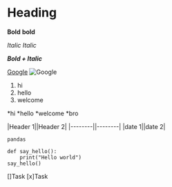# Heading

**Bold**
**bold**

_Italic_
_Italic_

**_Bold + Italic_**

[Google](http://www.google.com)
![Google](http://www.google.com)

1. hi
2. hello
3. welcome

*hi
*hello
*welcome
*bro

|Header 1||Header 2|
|--------||--------|
|date 1||date 2|

`pandas`

```
def say_hello():
    print("Hello world")
say_hello()
```

[]Task
[x]Task
